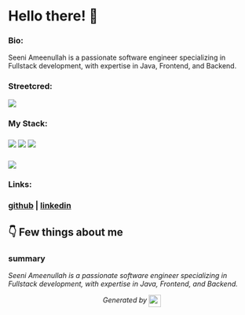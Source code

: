 
# Hello there! 👋


### Bio:

Seeni Ameenullah is a passionate software engineer specializing in Fullstack development, with expertise in Java, Frontend, and Backend.
            

### Streetcred:

<a href="https://www.tublian.com/profile/SeeniAmeenullah?ss=true"><img src="https://rd3ps1doua.execute-api.us-east-1.amazonaws.com/dev/ft/profile/streetcred/badge/SeeniAmeenullah?type=without_score"></a>

### My Stack:

### <img src="https://rd3ps1doua.execute-api.us-east-1.amazonaws.com/dev/ft/profile/streetcred/github/tag/Fullstack"/> <img src="https://rd3ps1doua.execute-api.us-east-1.amazonaws.com/dev/ft/profile/streetcred/github/tag/Java"/> <img src="https://rd3ps1doua.execute-api.us-east-1.amazonaws.com/dev/ft/profile/streetcred/github/tag/Frontend"/>

### <img src="https://rd3ps1doua.execute-api.us-east-1.amazonaws.com/dev/ft/profile/streetcred/github/tag/Backend"/>

### 

### Links:

### <a href="https://www.github.com/SeeniAmeenullah">github</a> | <a href="">linkedin</a>

## 👇 Few things about me


<div>

            

### summary
*Seeni Ameenullah is a passionate software engineer specializing in Fullstack development, with expertise in Java, Frontend, and Backend.*

            
</div>




<p align="center">
<i>Generated by <a href="https://www.tublian.com/"><img src="https://tublian-newsletter-assets.s3.amazonaws.com/just-logo.png" width="25" style="vertical-align: middle"/></i>
</p>
